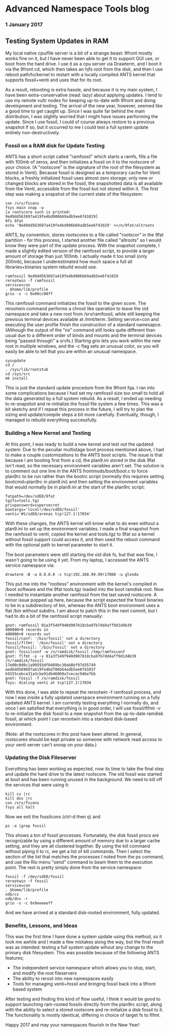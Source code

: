 # Advanced Namespace Tools blog

### 1 January 2017

## Testing System Updates in RAM

My local native cpu/file server is a bit of a strange beast: 9front mostly works fine on it, but I have never been able to get it to support GUI use, or boot from the hard drive. I use it as a cpu server via Drawterm, and I boot it via the 9front cd, which then takes an hjfs root from the disk, and then I use reboot path/to/kernel to restart with a locally compiled ANTS kernel that supports fossil+venti and uses that for its root.

As a result, rebooting is extra hassle, and because it is my main system, I have been extra-conservative (read: lazy) about applying updates. I tend to use my remote vultr nodes for keeping up-to-date with 9front and doing development and testing. The arrival of the new year, however, seemed like a good time to get caught up. Since I was quite far behind the main distribution, I was slightly worried that I might have issues performing the update. Since I use fossil, I could of course always restore to a previous snapshot if so, but it occurred to me I could test a full system update entirely non-destructively.

### Fossil on a RAM disk for Update Testing

ANTS has a short script called "ramfossil" which starts a ramfs, fills a file with 100mb of zeros, and then initializes a fossil on it to the rootscore of your choice. (A "rootscore" is the signature of the root of the filesystem as stored in Venti). Because fossil is designed as a temporary cache for Venti blocks, a freshly initialized fossil uses almost zero storage; only new or changed blocks are stored in the fossil, the snapshotted data is all available from the Venti, accessible from the fossil but not stored within it. The first step was making a snapshot of the current state of the filesystem:

	con /srv/fscons
	fsys main snap -a
	[a rootscore such is printed: 9ed9dd563697a419fe4bd906b69adb5ee6f41029]
	9fs 9fat
	echo '9ed9dd563697a419fe4bd906b69adb5ee6f41029' >>/n/9fat/altroots

ANTS, by convention, stores rootscores to a file called "rootscor" in the 9fat partition - for this process, I started another file called "altroots" so I would know they were part of the update process. With the snapshot complete, I made a slightly edited version of the ramfossil script, to provide a larger amount of storage than just 100mb. I actually made it too small (only 200mb), because I underestimated how much space a full all libraries+binaries system rebuild would use.

	ramfossil 9ed9dd563697a419fe4bd906b69adb5ee6f41029
	rerootwin -f ramfossil
	service=con
	. $home/lib/profile
	grio -s -c 0x00cc00ff

This ramfossil command initializes the fossil to the given score. The rerootwin command performs a chroot like operation to leave the old namespace and take a new root from /srv/ramfossil, while still keeping the previous terminal devices available at /mnt/term. Setting service=con and executing the user profile finish the construction of a standard namesapce. (Although the output of the "ns" command still looks quite different than usual due to a different order of binds and mounts and the terminal devices being "passed through" a srvfs.) Starting grio lets you work within the new root in multiple windows, and the -c flag sets an unusual color, so you will easily be able to tell that you are within an unusual namespace.

	sysupdate
	cd /
	. /sys/lib/rootstub
	cd /sys/src
	mk install

This is just the standard update procedure from the 9front fqa. I ran into some complications because I had set my ramfossil size too small to hold all the data generated by a full system rebuild. As a result, I ended up needing to re-snapshot and re-initialize the fossil file system a few times. This was a bit sketchy and if I repeat this process in the future, I will try to plan the sizing and update/compile steps a bit more carefully. Eventually, though, I managed to rebuild everything successfully.

### Building a New Kernel and Testing

At this point, I was ready to build a new kernel and test out the updated system. Due to the peculiar multistage boot process mentioned above, I had to make a couple customizations to the ANTS boot scripts. The issue is that because I am booting first from a cd, the plan9.ini stored in the disk 9fat isn't read, so the necessary environment variables aren't set. The solution is to comment out one line in the ANTS frontmods/boot/boot.c to force plan9rc to be run rather than the bootrc script (normally this requires setting bootcmd=plan9rc in plan9.ini) and then setting the environment variables that would normally be in plan9.ini at the start of the plan9rc script:

	fatpath=/dev/sdE0/9fat
	tgzfs=tools.tgz
	privpassword=supersecret
	bootargs='local!/dev/sdE0/fossil'
	venti='#S/sdE0/arenas tcp!127.1!17034'

With these changes, the ANTS kernel will know what to do even without a plan9.ini to set up the environment variables. I made a final snapshot from the ramfossil to venti, copied the kernel and tools.tgz to 9fat so a kernel without fossil support could access it, and then used the reboot command with the optional path to kernel parameter to start it. 

The boot parameters were still starting the old disk fs, but that was fine, I wasn't going to be using it yet. From my laptop, I accessed the ANTS service namespace via:

	drawterm -B -a 0.0.0.0 -c tcp!192.168.99.99!17060 -u glenda

This put me into the "rootless" environment with the kernel's compiled in /boot software and the 9fat tools.tgz loaded into the boot ramdisk root. Now I needed to instantiate another ramfossil from the last saved rootscore. A minor issue popped up here, because the script expected the fossil binaries to be in a subdirectory of bin, whereas the ANTS boot environment uses a flat /bin without subdirs. I am about to patch this in the next commit, but I had to do a bit of the ramfossil script manually:

	gnot: ramfossil 01a3f549f940d907818cba97b7dd4aff9d1d4b39
	400000+0 records in
	400000+0 records out
	fossil/conf: '/bin/fossil' not a directory
	fossil/flfmt: '/bin/fossil' not a directory
	fossil/fossil: '/bin/fossil' not a directory
	gnot: fossilconf -w /n/ramdisk/fossil /tmp/ramfosconf
	gnot: flfmt -y -v 01a3f549f940d907818cba97b7dd4aff9d1d4b39 /n/ramdisk/fossil
	17e00c0d0c1a99593df0489bc30ab8bf97d35749
	aed6dd569697a419fe4bd706b64adb5ee6f41037
	b9155cebce31a3cbe91db46069a7cecac94be7bb
	gnot: fossil -f /n/ramdisk/fossil
	fsys: dialing venti at tcp!127.1!17034

With this done, I was able to repeat the rerootwin -f ramfossil process, and now I was inside a fully updated userspace environment running on a fully updated ANTS kernel. I am currently testing everything I normally do, and once I am satisfied that everything is in good order, I will use fossil/flfmt -v to re-initialize the disk fossil to a new snapshot from the up-to-date ramdisk fossil, at which point I can rerootwin into a standard disk-based environment.

(Note: all the rootscores in this post have been altered. In general, rootscores should be kept private so someone with network read access to your venti server can't snoop on your data.)

### Updating the Disk Fileserver

Everything has been working as expected, now its time to take the final step and update the hard drive to the latest rootscore. The old fossil was started at boot and has been running unused in the background. We need to kill off the services that were using it:

	kill cs |rc
	kill dns |rc
	con /srv/fscons
	fsys all halt

Now we exit the fossilcons (ctrl-d then q) and 

	ps -a |grep fossil

This shows a ton of fossil processes. Fortunately, the disk fossil procs are recognizable by using a different amount of memory due to a larger cache setting, and they are all clustered together. By using the kill command without piping it to rc, we get a list of kill commands. Then I select the section of the list that matches the processes I noted from the ps command, and use the Rio menu "send" command to beam them to the execution point. The rest is pretty simply done from the service namespace:

	fossil -f /dev/sdE0/fossil
	rerootwin -f fossil
	service=con
	. $home/lib/profile
	ndb/cs
	ndb/dns -r
	grio -s -c 0x9eeeeeff

And we have arrived at a standard disk-rooted environment, fully updated.

### Benefits, Lessons, and Ideas

This was the first time I have done a system update using this method, so it took me awhile and I made a few mistakes along the way, but the final result was as intended: testing a full system update wihout any change to the primary disk filesystem. This was possible because of the following ANTS features;

* The independent service namespace which allows you to stop, start, and modify the root fileservers
* The ability to reroot into new namespaces easily 
* Tools for managing venti+fossil and bringing fossil back into a 9front based system

After testing and finding this kind of flow useful, I think it would be good to support launching ram-rooted fossils directly from the plan9rc script, along with the ability to select a stored rootscore and re-initialize a disk fossil to it. The functionality is mostly identical, differing in choice of target fs to flfmt.

Happy 2017 and may your namespaces flourish in the New Year!
